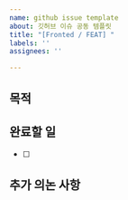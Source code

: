 ```yaml
---
name: github issue template
about: 깃허브 이슈 공동 템플릿
title: "[Fronted / FEAT] "
labels: ''
assignees: ''

---
```


## 목적
> 

## 완료할 일
- [ ]

## 추가 의논 사항
